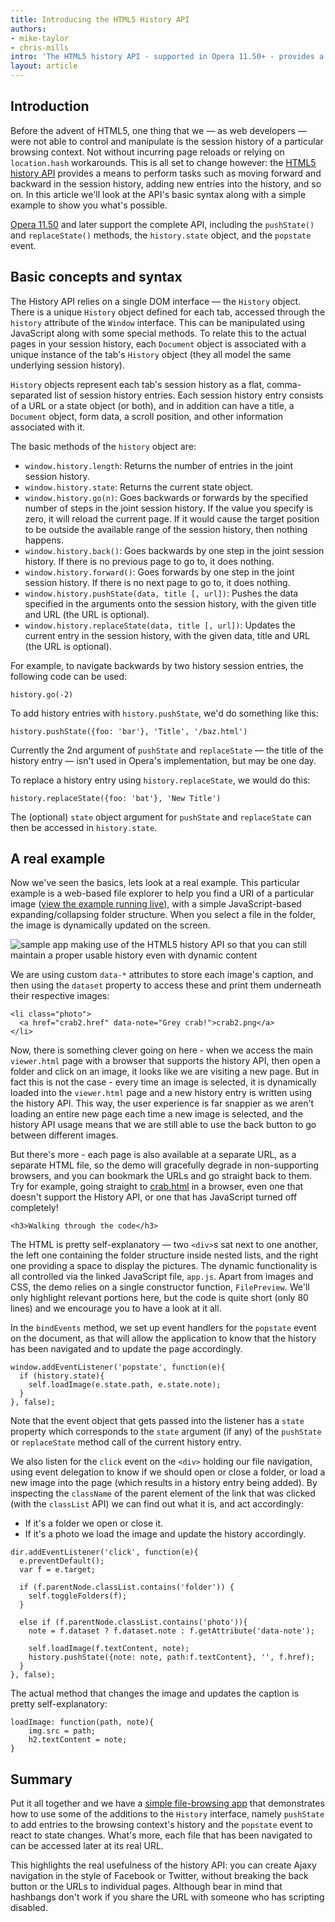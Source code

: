 ```yaml
---
title: Introducing the HTML5 History API
authors:
- mike-taylor
- chris-mills
intro: 'The HTML5 history API - supported in Opera 11.50+ - provides a means to perform tasks such as moving forward and backward in the session history, adding new entries into the history, and so on. In this article we’ll look at the API’s basic syntax along with a simple example to show you what’s possible.'
layout: article
---
```

<h2>Introduction</h2>


<p>Before the advent of HTML5, one thing that we &mdash; as web developers &mdash; were not able to control and manipulate is the session history of a particular browsing context. Not without incurring page reloads or relying on <code>location.hash</code> workarounds. This is all set to change however: the <a href="http://dev.w3.org/html5/spec/history.html">HTML5 history API</a> provides a means to perform tasks such as moving forward and backward in the session history, adding new entries into the history, and so on. In this article we'll look at the API's basic syntax along with a simple example to show you what's possible.</p>

<p class="note"><a href="http://www.opera.com/browser/">Opera 11.50</a> and later support the complete API, including the <code>pushState()</code> and <code>replaceState()</code> methods, the <code>history.state</code> object, and the <code>popstate</code> event.</p>


<h2>Basic concepts and syntax</h2>

<p>The History API relies on a single DOM interface &mdash; the <code>History</code> object. There is a unique <code>History</code> object defined for each tab, accessed through the <code>history</code> attribute of the <code>Window</code> interface. This can be manipulated using JavaScript along with some special methods. To relate this to the actual pages in your session history, each <code>Document</code> object is associated with a unique instance of the tab's <code>History</code> object (they all model the same underlying session history).</p>

<p><code>History</code> objects represent each tab's session history as a flat, comma-separated list of session history entries. Each session history entry consists of a URL or a state object (or both), and in addition can have a title, a <code>Document</code> object, form data, a scroll position, and other information associated with it.</p>

<p>The basic methods of the <code>history</code> object are:</p>

<ul>
<li><code>window.history.length</code>: Returns the number of entries in the joint session history.</li>
<li><code>window.history.state</code>: Returns the current state object.</li>
<li><code>window.history.go(n)</code>: Goes backwards or forwards by the specified number of steps in the joint session history. If the value you specify is zero, it will reload the current page. If it would cause the target position to be outside the available range of the session history, then nothing happens.</li>
<li><code>window.history.back()</code>: Goes backwards by one step in the joint session history. If there is no previous page to go to, it does nothing.</li>
<li><code>window.history.forward()</code>: Goes forwards by one step in the joint session history. If there is no next page to go to, it does nothing.</li>
<li><code>window.history.pushState(data, title [, url])</code>: Pushes the data specified in the arguments onto the session history, with the given title and URL (the URL is optional).</li>
<li><code>window.history.replaceState(data, title [, url])</code>: Updates the current entry in the session history, with the given data, title and URL (the URL is optional).</li>
</ul>

<p>For example, to navigate backwards by two history session entries, the following code can be used:</p>
<pre><code>history.go(-2)</code></pre>

<p>To add history entries with <code>history.pushState</code>, we'd do something like this:

<pre><code>history.pushState({foo: 'bar'}, 'Title', '/baz.html')</code></pre>

<p class="note">Currently the 2nd argument of <code>pushState</code> and <code>replaceState</code> &mdash; the title of the history entry &mdash; isn't used in Opera's implementation, but may be one day.</p>

<p>To replace a history entry using <code>history.replaceState</code>, we would do this:</p>

<pre><code>history.replaceState({foo: 'bat'}, 'New Title')</code></pre>

<p>The (optional) <code>state</code> object argument for <code>pushState</code> and <code>replaceState</code> can then be accessed in <code>history.state</code>.


<h2>A real example</h2>

<p>Now we've seen the basics, lets look at a real example. This particular example is a web-based file explorer to help you find a URI of a particular image (<a href="http://people.opera.com/miket/2011/6/viewer.html">view the example running live</a>), with a simple JavaScript-based expanding/collapsing folder structure. When you select a file in the folder, the image is dynamically updated on the screen.</p>

<p><img src="example.png" alt="sample app making use of the HTML5 history API so that you can still maintain a proper usable history even with dynamic content"></p>

<p>We are using custom <code>data-*</code> attributes to store each image's caption, and then using the <code>dataset</code> property to access these and print them underneath their respective images:</p>

<pre><code>&lt;li class="photo"&gt;
  &lt;a href="crab2.href" data-note="Grey crab!"&gt;crab2.png&lt;/a&gt;
&lt;/li&gt;</code></pre>

<p>Now, there is something clever going on here - when we access the main <code>viewer.html</code> page with a browser that supports the history API, then open a folder and click on an image, it looks like we are visiting a new page. But in fact this is not the case - every time an image is selected, it is dynamically loaded into the <code>viewer.html</code> page and a new history entry is written using the history API. This way, the user experience is far snappier as we aren't loading an entire new page each time a new image is selected, and the history API usage means that we are still able to use the back button to go between different images.</p>

<p>But there's more - each page is also available at a separate URL, as a separate HTML file, so the demo will gracefully degrade in non-supporting browsers, and you can bookmark the URLs and go straight back to them. Try for example, going straight to <a href="http://people.opera.com/miket/2011/6/crab.html">crab.html</a> in a browser, even one that doesn't support the History API, or one that has JavaScript turned off completely!</p>

    <h3>Walking through the code</h3>

<p>The HTML is pretty self-explanatory &mdash; two <code>&lt;div&gt;</code>s sat next to one another, the left one containing the folder structure inside nested lists, and the right one providing a space to display the pictures. The dynamic functionality is all controlled via the linked JavaScript file, <code>app.js</code>. Apart from images and CSS, the demo relies on a single constructor function, <code>FilePreview</code>. We'll only highlight relevant portions here, but the code is quite short (only 80 lines) and we encourage you to have a look at it all.</p>

<p>In the <code>bindEvents</code> method, we set up event handlers for the <code>popstate</code> event on the document, as that will allow the application to know that the history has been navigated and to update the page accordingly.</p>

<pre><code>window.addEventListener('popstate', function(e){
  if (history.state){
    self.loadImage(e.state.path, e.state.note);
  }
}, false);</pre></code>

<p>Note that the event object that gets passed into the listener has a <code>state</code> property which corresponds to the <code>state</code> argument (if any) of the <code>pushState</code> or <code>replaceState</code> method call of the current history entry.

<p>We also listen for the <code>click</code> event on the <code>&lt;div&gt;</code> holding our file navigation, using event delegation to know if we should open or close a folder, or load a new image into the page (which results in a history entry being added). By inspecting the <code>className</code> of the parent element of the link that was clicked (with the <code>classList</code> API) we can find out what it is, and act accordingly:</p>

<ul>
<li>If it's a folder we open or close it.</li>
<li>If it's a photo we load the image and update the history accordingly.</li>
</ul>

<pre><code>dir.addEventListener('click', function(e){
  e.preventDefault();
  var f = e.target;

  if (f.parentNode.classList.contains('folder')) {
    self.toggleFolders(f);
  }

  else if (f.parentNode.classList.contains('photo')){
    note = f.dataset ? f.dataset.note : f.getAttribute('data-note');

    self.loadImage(f.textContent, note);
    history.pushState({note: note, path:f.textContent}, '', f.href);
  }
}, false);</pre></code>

<p>The actual method that changes the image and updates the caption is pretty self-explanatory:</p>

<pre><code>loadImage: function(path, note){
    img.src = path;
    h2.textContent = note;
}</pre></code>

<h2>Summary</h2>

<p>Put it all together and we have a <a href="http://people.opera.com/miket/2011/6/viewer.html">simple file-browsing app</a> that demonstrates how to use some of the additions to the <code>History</code> interface, namely <code>pushState</code> to add entries to the browsing context's history and the <code>popstate</code> event to react to state changes. What's more, each file that has been navigated to can be accessed later at its real URL.

<p>This highlights the real usefulness of the history API: you can create Ajaxy navigation in the style of Facebook or Twitter, without breaking the back button or the URLs to individual pages. Although bear in mind that hashbangs don't work if you share the URL with someone who has scripting disabled.</p>
